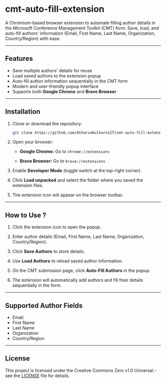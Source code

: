 # cmt-auto-fill-extension

A Chromium-based browser extension to automate filling author details in the Microsoft Conference Management Toolkit (CMT) form. Save, load, and auto-fill authors’ information (Email, First Name, Last Name, Organization, Country/Region) with ease.

---

## Features

- Save multiple authors' details for reuse  
- Load saved authors to the extension popup  
- Auto-fill author information sequentially in the CMT form  
- Modern and user-friendly popup interface  
- Supports both **Google Chrome** and **Brave Browser**

---

## Installation

1. Clone or download the repository:

   ```bash
   git clone https://github.com/AtharvaKulkarniIT/cmt-auto-fill-extension.git

2. Open your browser:

   * **Google Chrome:**
     Go to `chrome://extensions`

   * **Brave Browser:**
     Go to `brave://extensions`

3. Enable **Developer Mode** (toggle switch at the top-right corner).

4. Click **Load unpacked** and select the folder where you saved the extension files.

5. The extension icon will appear on the browser toolbar.

---

## How to Use ?

1. Click the extension icon to open the popup.

2. Enter author details (Email, First Name, Last Name, Organization, Country/Region).

3. Click **Save Authors** to store details.

4. Use **Load Authors** to reload saved author information.

5. On the CMT submission page, click **Auto-Fill Authors** in the popup.

6. The extension will automatically add authors and fill their details sequentially in the form.

---

## Supported Author Fields

* Email
* First Name
* Last Name
* Organization
* Country/Region

---

## License
This project is licensed under the Creative Commons Zero v1.0 Universal - see the [LICENSE](https://github.com/AtharvaKulkarniIT/cmt-auto-fill-extension/blob/main/LICENSE) file for details.


